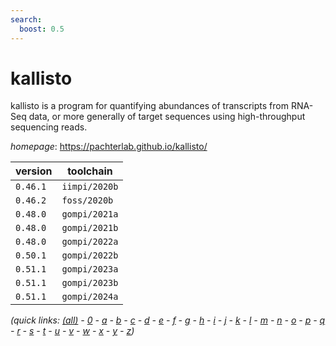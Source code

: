 ```yaml
---
search:
  boost: 0.5
---
```

# kallisto

kallisto is a program for quantifying abundances of transcripts from RNA-Seq data, or more generally  of target sequences using high-throughput sequencing reads.

*homepage*: <https://pachterlab.github.io/kallisto/>

version | toolchain
--------|----------
``0.46.1`` | ``iimpi/2020b``
``0.46.2`` | ``foss/2020b``
``0.48.0`` | ``gompi/2021a``
``0.48.0`` | ``gompi/2021b``
``0.48.0`` | ``gompi/2022a``
``0.50.1`` | ``gompi/2022b``
``0.51.1`` | ``gompi/2023a``
``0.51.1`` | ``gompi/2023b``
``0.51.1`` | ``gompi/2024a``


*(quick links: [(all)](../index.md) - [0](../0/index.md) - [a](../a/index.md) - [b](../b/index.md) - [c](../c/index.md) - [d](../d/index.md) - [e](../e/index.md) - [f](../f/index.md) - [g](../g/index.md) - [h](../h/index.md) - [i](../i/index.md) - [j](../j/index.md) - [k](../k/index.md) - [l](../l/index.md) - [m](../m/index.md) - [n](../n/index.md) - [o](../o/index.md) - [p](../p/index.md) - [q](../q/index.md) - [r](../r/index.md) - [s](../s/index.md) - [t](../t/index.md) - [u](../u/index.md) - [v](../v/index.md) - [w](../w/index.md) - [x](../x/index.md) - [y](../y/index.md) - [z](../z/index.md))*

